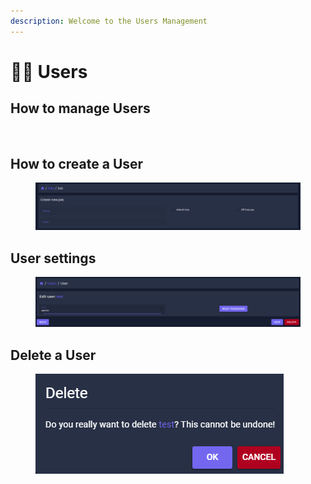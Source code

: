```yaml
---
description: Welcome to the Users Management
---
```


# 🧑🎄 Users

## How to manage Users

<figure><img src="../.gitbook/assets/userübersicht.PNG" alt=""><figcaption></figcaption></figure>

## How to create a User

<figure><img src="../.gitbook/assets/job_options.PNG" alt=""><figcaption></figcaption></figure>

## User settings

<figure><img src="../.gitbook/assets/manageuser.PNG" alt=""><figcaption></figcaption></figure>

## Delete a User

<figure><img src="../.gitbook/assets/deleteuser (1).PNG" alt=""><figcaption></figcaption></figure>

